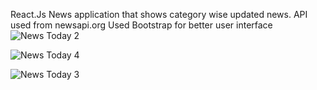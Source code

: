 React.Js News application that shows category wise updated news.
API used from newsapi.org
Used Bootstrap for better user interface
![News Today 2](https://user-images.githubusercontent.com/85626501/184122040-5145269a-ecd9-4a2e-ad5f-ff6a6488215e.jpg)

![News Today 4](https://user-images.githubusercontent.com/85626501/184122310-8dfb6383-0e3a-43dd-924c-3b8c8fa68490.jpg)

![News Today 3](https://user-images.githubusercontent.com/85626501/184122342-2f1e562b-aa7c-4a23-bc6b-71ce3caf5159.jpg)
